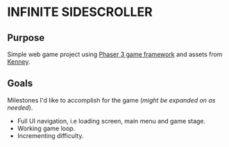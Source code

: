 # INFINITE SIDESCROLLER

## Purpose
Simple web game project using [Phaser 3 game framework](https://phaser.io/) and assets from [Kenney](https://kenney.nl/).

## Goals
Milestones I'd like to accomplish for the game (*might be expanded on as needed*).
- Full UI navigation, i.e loading screen, main menu and game stage.
- Working game loop.
- Incrementing difficulty.